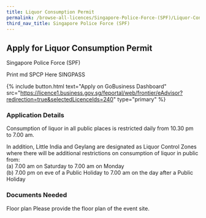 ```yaml
---
title: Liquor Consumption Permit
permalink: /browse-all-licences/Singapore-Police-Force-(SPF)/Liquor-Consumption-Permit
third_nav_title: Singapore Police Force (SPF)
---
```


## Apply for Liquor Consumption Permit

Singapore Police Force (SPF)

Print md SPCP Here SINGPASS

{% include button.html text="Apply on GoBusiness Dashboard" src="https://licence1.business.gov.sg/feportal/web/frontier/eAdvisor?redirection=true&selectedLicenceIds=240" type="primary" %}

### Application Details

<p>Consumption of liquor in all public places is restricted daily from 10.30 pm to 7.00 am.</p>
<p>In addition, Little India and Geylang are designated as Liquor Control Zones where there will be additional restrictions on consumption of liquor in public from:<br>(a) 7.00 am on Saturday to 7.00 am on Monday<br>(b) 7.00 pm on eve of a Public Holiday to 7.00 am on the day after a Public Holiday</p>

### Documents Needed

Floor plan
Please provide the floor plan of the event site.

